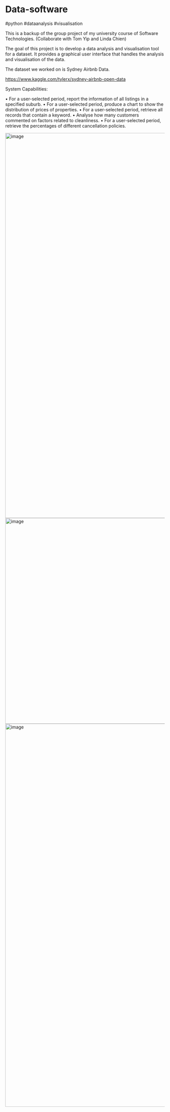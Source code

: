 # Data-software

#python #dataanalysis #visualisation

This is a backup of the group project of my university course of Software Technologies. (Collaborate with Tom Yip and Linda Chien)

The goal of this project is to develop a data analysis and visualisation tool for a dataset. It provides a graphical user interface that handles the analysis and visualisation of the data. 

The dataset we worked on is Sydney Airbnb Data.

https://www.kaggle.com/tylerx/sydney-airbnb-open-data

System Capabilities:

•	For a user-selected period, report the information of all listings in a specified suburb.
•	For a user-selected period, produce a chart to show the distribution of prices of properties.
•	For a user-selected period, retrieve all records that contain a keyword.
•	Analyse how many customers commented on factors related to cleanliness.
•	For a user-selected period, retrieve the percentages of different cancellation policies.


<img width="1211" alt="image" src="https://user-images.githubusercontent.com/110143894/213188516-7b431426-be12-4271-8ade-38b485958949.png">
<img width="647" alt="image" src="https://user-images.githubusercontent.com/110143894/213188588-ab62def5-0ca1-45a4-a5ff-dd6be5f53c09.png">
<img width="1205" alt="image" src="https://user-images.githubusercontent.com/110143894/213188756-45ab4185-07e7-4509-a97e-d55ce1bc06aa.png">
